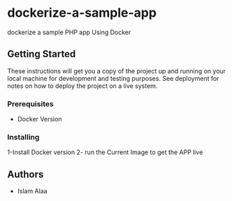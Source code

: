# dockerize-a-sample-app

dockerize a sample PHP app Using Docker

## Getting Started

These instructions will get you a copy of the project up and running on your local machine for development and testing purposes. See deployment for notes on how to deploy the project on a live system.

### Prerequisites

- Docker Version 

### Installing

1-Install Docker version 
2- run the Current Image to get the APP live

## Authors
- Islam Alaa
